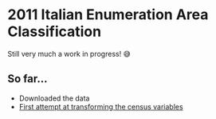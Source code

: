 # 2011 Italian Enumeration Area Classification

Still very much a work in progress! :sweat_smile:

## So far...

- Downloaded the data
- [First attempt at transforming the census variables](100-prep/101-census-data-2011-transformation.html)